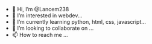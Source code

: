 - 👋 Hi, I’m @Lancem238
- 👀 I’m interested in webdev...
- 🌱 I’m currently learning python, html, css, javascript...
- 💞️ I’m looking to collaborate on ...
- 📫 How to reach me ...

<!---
Lancem238/Lancem238 is a ✨ special ✨ repository because its `README.md` (this file) appears on your GitHub profile.
You can click the Preview link to take a look at your changes.
--->
